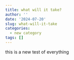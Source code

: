 ```yaml
---
title: what will it take?
author: ''
date: '2024-07-20'
slug: what-will-it-take
categories:
  - new category
tags: []
---
```


this is a new test of everything 
